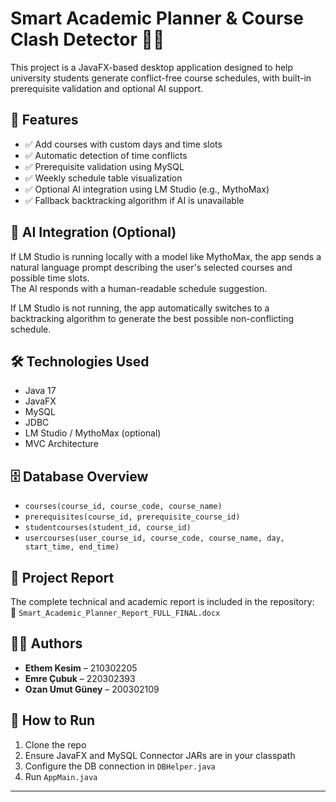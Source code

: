 # Smart Academic Planner & Course Clash Detector 🧠📅

This project is a JavaFX-based desktop application designed to help university students generate conflict-free course schedules, with built-in prerequisite validation and optional AI support.

## 🚀 Features

- ✅ Add courses with custom days and time slots  
- ✅ Automatic detection of time conflicts  
- ✅ Prerequisite validation using MySQL  
- ✅ Weekly schedule table visualization  
- ✅ Optional AI integration using LM Studio (e.g., MythoMax)  
- ✅ Fallback backtracking algorithm if AI is unavailable  

## 🧠 AI Integration (Optional)

If LM Studio is running locally with a model like MythoMax, the app sends a natural language prompt describing the user's selected courses and possible time slots.  
The AI responds with a human-readable schedule suggestion.

If LM Studio is not running, the app automatically switches to a backtracking algorithm to generate the best possible non-conflicting schedule.

## 🛠️ Technologies Used

- Java 17  
- JavaFX  
- MySQL  
- JDBC  
- LM Studio / MythoMax (optional)  
- MVC Architecture  

## 🗄️ Database Overview

- `courses(course_id, course_code, course_name)`  
- `prerequisites(course_id, prerequisite_course_id)`  
- `studentcourses(student_id, course_id)`  
- `usercourses(user_course_id, course_code, course_name, day, start_time, end_time)`  

## 📄 Project Report

The complete technical and academic report is included in the repository:  
📎 `Smart_Academic_Planner_Report_FULL_FINAL.docx`

## 👨‍💻 Authors

- **Ethem Kesim** – 210302205  
- **Emre Çubuk** – 220302393  
- **Ozan Umut Güney** – 200302109  

## 🧪 How to Run

1. Clone the repo  
2. Ensure JavaFX and MySQL Connector JARs are in your classpath  
3. Configure the DB connection in `DBHelper.java`  
4. Run `AppMain.java`

---


